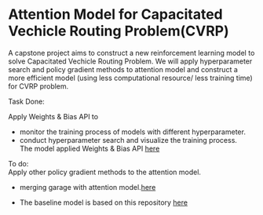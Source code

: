 # Attention Model for Capacitated Vechicle Routing Problem(CVRP)
A capstone project aims to construct a new reinforcement learning model to solve Capacitated Vechicle Routing Problem.
We will apply hyperparameter search and policy gradient methods to attention model and construct a more efficient model (using less computational resource/ less training time) for CVRP problem.

Task Done:

Apply Weights & Bias API to 
- monitor the training process of models with different hyperparameter.
- conduct hyperparameter search and visualize the training process.  
The model applied Weights & Bias API [here](https://github.com/angela18199/CVRP_RL_Capstone/tree/main/hyper_attention)

To do:  
Apply other policy gradient methods to the attention model.   
- merging garage with attention model.[here](https://github.com/angela18199/CVRP_RL_Capstone/tree/main/garage_attention)



* The baseline model is based on this repository [here](https://github.com/wouterkool/attention-learn-to-route)
